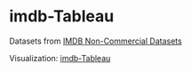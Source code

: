 # imdb-Tableau
Datasets from [IMDB Non-Commercial Datasets](https://developer.imdb.com/non-commercial-datasets/)

Visualization: [imdb-Tableau](https://public.tableau.com/app/profile/hieu.dang5562/viz/imdb_tableau/imdb-tableau-dashboard_1)
